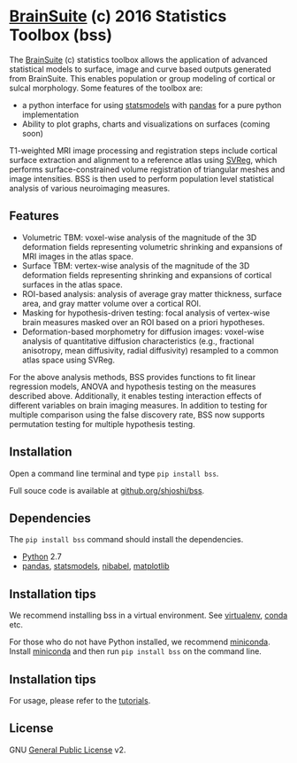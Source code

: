 [BrainSuite] (c) 2016 Statistics Toolbox (bss)  
=========


The [BrainSuite] (c) statistics toolbox allows the application of advanced statistical models to surface, image and curve based outputs generated from BrainSuite. This enables population or group modeling of cortical or sulcal morphology. Some features of the toolbox are:

  - a python interface for using [statsmodels] with [pandas] for a pure python implementation
  - Ability to plot graphs, charts and visualizations on surfaces (coming soon)

T1-weighted MRI image processing and registration steps include cortical surface extraction 
and alignment to a reference atlas using [SVReg], which performs surface-constrained volume registration of triangular meshes and image intensities. 
BSS is then used to perform population level statistical analysis of various neuroimaging measures. 



Features
----
* Volumetric TBM: voxel-wise analysis of the magnitude of the 3D deformation fields representing volumetric shrinking and expansions of MRI images in the atlas space.
* Surface TBM: vertex-wise analysis of the magnitude of the 3D deformation fields representing shrinking and expansions of cortical surfaces in the atlas space.
* ROI-based analysis: analysis of average gray matter thickness, surface area, and gray matter volume over a cortical ROI.
* Masking for hypothesis-driven testing: focal analysis of vertex-wise brain measures masked over an ROI based on a priori hypotheses. 
* Deformation-based morphometry for diffusion images: voxel-wise analysis of quantitative diffusion characteristics (e.g., fractional anisotropy, mean diffusivity, radial diffusivity) resampled to a common atlas space using SVReg.

For the above analysis methods, BSS provides functions to fit linear regression models, ANOVA and hypothesis testing on the measures described above. Additionally, it enables testing interaction effects of different variables on brain imaging measures. In addition to testing for multiple comparison using the false discovery rate, BSS now supports permutation testing for multiple hypothesis testing.
 

Installation
----
Open a command line terminal and type  ``pip install bss``.

Full souce code is available at [github.org/shjoshi/bss].

Dependencies
-----------
The ``pip install bss`` command should install the dependencies. 
* [Python] 2.7 
* [pandas], [statsmodels], [nibabel], [matplotlib] 

Installation tips
-----------
We recommend installing bss in a virtual environment.
See [virtualenv], [conda] etc. 

For those who do not have Python installed, we recommend [miniconda]. 
Install [miniconda] and then run ``pip install bss`` on the command line. 


Installation tips
-----------
For usage, please refer to the [tutorials].


License
----

GNU [General Public License] v2.

[BrainSuite]:http://brainsuite.org
[python]:http://www.python.org 
[Canopy]:https://www.enthought.com/products/canopy/
[statsmodels]:http://statsmodels.sourceforge.net
[pandas]:http://pandas.pydata.org
[github.org/shjoshi/bss]:https://github.org/shjoshi/bss
[nibabel]: http://nipy.org/nibabel/
[matplotlib]: http://matplotlib.org/
[virtualenv]: https://virtualenv.pypa.io/en/stable/
[conda]: http://conda.pydata.org/docs/using/envs.html
[miniconda]: http://conda.pydata.org/miniconda.html
[tutorials]: http://brainsuite.org/bsstutorials/
[General Public License]: https://www.gnu.org/licenses/old-licenses/gpl-2.0.en.html
[SVReg]: http://brainsuite.org/processing/svreg/
